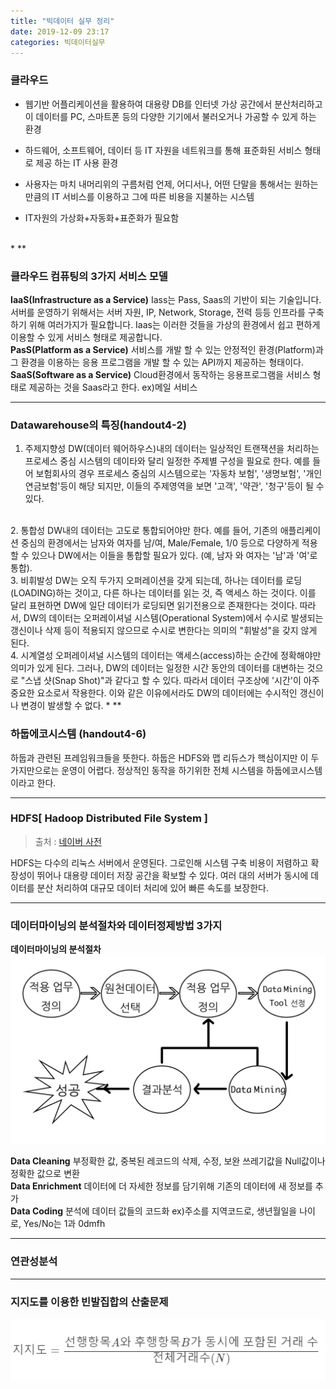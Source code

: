 ```yaml
---
title: "빅데이터 실무 정리"
date: 2019-12-09 23:17
categories: 빅데이터실무
---
```


### 클라우드 ###
- 웹기반 어플리케이션을 활용하여 대용량 DB를 인터넷 가상 공간에서 분산처리하고 이 데이터를 PC, 스마트폰 등의 다양한 기기에서 불러오거나 가공할 수 있게 하는 환경

- 하드웨어, 소프트웨어, 데이터 등 IT 자원을 네트워크를 통해 표준화된 서비스 형태로 제공 하는 IT 사용 환경

- 사용자는 마치 내머리위의 구름처럼 언제, 어디서나, 어떤 단말을 통해서는 원하는 만큼의 IT 서비스를 이용하고 그에 따른 비용을 지불하는 시스템

- IT자원의 가상화+자동화+표준화가 필요함
<br/>
* **



### 클라우드 컴퓨팅의 3가지 서비스 모델 ###

**IaaS(Infrastructure as a Service)**
 Iass는 Pass, Saas의 기반이 되는 기술입니다.
 서버를 운영하기 위해서는 서버 자원, IP, Network, Storage, 전력 등등 인프라를 구축하기 위해 여러가지가 필요합니다. Iaas는 이러한 것들을 가상의 환경에서 쉽고 편하게 이용할 수 있게 서비스 형태로 제공합니다.
<br/>
**PasS(Platform as a Service)**
서비스를 개발 할 수 있는 안정적인 환경(Platform)과 그 환경을 이용하는 응용 프로그램을 개발 할 수 있는 API까지 제공하는 형태이다.
<br/>
**SaaS(Software as a Service)**
Cloud환경에서 동작하는 응용프로그램을 서비스 형태로 제공하는 것을 Saas라고 한다. ex)메일 서비스

* **

### Datawarehouse의 특징(handout4-2) ###

1. 주제지향성
DW(데이터 웨어하우스)내의 데이터는 일상적인 트랜잭션을 처리하는 프로세스 중심 시스템의 데이타와 달리 일정한 주제별 구성을 필요로 한다.
예를 들어 보험회사의 경우 프로세스 중심의 시스템으로는 '자동차 보험', '생명보험', '개인연금보험'등이 해당 되지만,
이들의 주제영역을 보면 '고객', '약관', '청구'등이 될 수 있다.  
<br/>
2. 통합성
DW내의 데이터는 고도로 통합되어야만 한다.
예를 들어, 기존의 애플리케이션 중심의 환경에서는 남자와 여자를 남/여, Male/Female, 1/0 등으로
다양하게 적용 할 수 있으나 DW에서는 이들을 통합할 필요가 있다. (예, 남자 와 여자는 '남'과 '여'로 통합).
<br/>
3. 비휘발성
DW는 오직 두가지 오퍼레이션을 갖게 되는데, 하나는 데이터를 로딩(LOADING)하는 것이고,
다른 하나는 데이터를 읽는 것, 즉 액세스 하는 것이다.
이를 달리 표현하면 DW에 일단 데이터가 로딩되면 읽기전용으로 존재한다는 것이다.
따라서, DW의 데이터는 오퍼레이셔널 시스템(Operational System)에서 수시로 발생되는 갱신이나 삭제 등이 적용되지 않으므로
수시로 변한다는 의미의 "휘발성"을 갖지 않게 된다.
<br/>
4. 시계열성
오퍼레이셔널 시스템의 데이터는 액세스(access)하는 순간에 정확해야만 의미가 있게 된다.
그러나, DW의 데이터는 일정한 시간 동안의 데이터를 대변하는 것으로 "스냅 샷(Snap Shot)"과 같다고 할 수 있다.
따라서 데이터 구조상에 '시간'이 아주 중요한 요소로서 작용한다.
이와 같은 이유에서라도 DW의 데이터에는 수시적인 갱신이나 변경이 발생할 수 없다.
* **

### 하둡에코시스템 (handout4-6) ###
하둡과 관련된 프레임워크들을 뜻한다.
하둡은 HDFS와 맵 리듀스가 핵심이지만 이 두가지만으로는 운영이 어렵다.
정상적인 동작을 하기위한 전체 시스템을 하둡에코시스템 이라고 한다.
* **

### HDFS[ Hadoop Distributed File System ] ###
>출처 : [네이버 사전]

HDFS는 다수의 리눅스 서버에서 운영된다.
그로인해 시스템 구축 비용이 저렴하고 확장성이 뛰어나 대용량 데이터 저장 공간을 확보할 수 있다.
 여러 대의 서버가 동시에 데이터를 분산 처리하여 대규모 데이터 처리에 있어 빠른 속도를 보장한다.
* **

### 데이터마이닝의 분석절차와 데이터정제방법 3가지 ###
**데이터마이닝의 분석절차**
![datamining](/assets/images/datamining.png)
<br/>

**Data Cleaning**
부정확한 값, 중복된 레코드의 삭제, 수정, 보완
쓰레기값을 Null값이나 정확한 값으로 변환<br/>
**Data Enrichment**
데이터에 더 자세한 정보를 담기위해 기존의 데이터에 새 정보를 추가<br/>
**Data Coding**
분석에 데이터 값들의 코드화
ex)주소를 지역코드로, 생년월일을 나이로, Yes/No는 1과 0dmfh
* **

### 연관성분석 ###

* **
### 지지도를 이용한 빈발집합의 산출문제 ###
![지지도](/assets/images/jiji.PNG)
<br/>





[네이버 사전]: https://terms.naver.com/entry.nhn?docId=3386311&cid=58370&categoryId=58370
